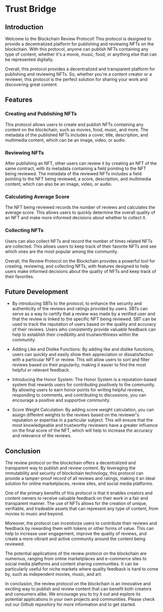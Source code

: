 # Trust Bridge

## Introduction

Welcome to the Blockchain Review Protocol! This protocol is designed to provide a decentralized platform for publishing and reviewing NFTs on the blockchain. With this protocol, anyone can publish NFTs containing any type of content, whether it's a movie, music, food, or anything else that can be represented digitally.

Overall, this protocol provides a decentralized and transparent platform for publishing and reviewing NFTs. So, whether you're a content creator or a reviewer, this protocol is the perfect solution for sharing your work and discovering great content.

## Features

### Creating and Publishing NFTs

This protocol allows users to create and publish NFTs containing any content on the blockchain, such as movies, food, music, and more. The metadata of the published NFTs includes a cover, title, description, and multimedia content, which can be an image, video, or audio.

### Reviewing NFTs

After publishing an NFT, other users can review it by creating an NFT of the same contract, with its metadata containing a field pointing to the NFT being reviewed. The metadata of the reviewed NFTs includes a field pointing to the NFT being reviewed, a score, description, and multimedia content, which can also be an image, video, or audio.

### Calculating Average Score

The NFT being reviewed records the number of reviews and calculates the average score. This allows users to quickly determine the overall quality of an NFT and make more informed decisions about whether to collect it.

### Collecting NFTs

Users can also collect NFTs and record the number of times related NFTs are collected. This allows users to keep track of their favorite NFTs and see which ones are the most popular among the community.

Overall, the Review Protocol on the Blockchain provides a powerful tool for creating, reviewing, and collecting NFTs, with features designed to help users make informed decisions about the quality of NFTs and keep track of their favorites.

## Future Development

- By introducing SBTs to the protocol, to enhance the security and authenticity of the reviews and ratings provided by users. SBTs can serve as a way to certify that a review was made by a verified user and that the review is linked to the specific NFT being reviewed. SBT can be used to track the reputation of users based on the quality and accuracy of their reviews. Users who consistently provide valuable feedback can help to establish their credibility and trustworthiness within the community.

- Adding Like and Dislike Functions: By adding like and dislike functions, users can quickly and easily show their appreciation or dissatisfaction with a particular NFT or review. This will allow users to sort and filter reviews based on their popularity, making it easier to find the most helpful or relevant feedback.

- Introducing the Honor System: The Honor System is a reputation-based system that rewards users for contributing positively to the community. By allowing users to earn honor points for writing helpful reviews, responding to comments, and contributing to discussions, you can encourage a positive and supportive community.

- Score Weight Calculation: By adding score weight calculation, you can assign different weights to the reviews based on the reviewer's reputation or expertise in a particular subject. This will ensure that the most knowledgeable and trustworthy reviewers have a greater influence on the final score of the NFT, which will help to increase the accuracy and relevance of the reviews.

## Conclusion

The review protocol on the blockchain offers a decentralized and transparent way to publish and review content. By leveraging the immutability and security of blockchain technology, this protocol can provide a tamper-proof record of all reviews and ratings, making it an ideal solution for online marketplaces, review sites, and social media platforms.

One of the primary benefits of this protocol is that it enables creators and content owners to receive valuable feedback on their work in a fair and transparent manner. The use of NFTs allows for the creation of unique, verifiable, and tradeable assets that can represent any type of content, from movies to music and beyond.

Moreover, the protocol can incentivize users to contribute their reviews and feedback by rewarding them with tokens or other forms of value. This can help to increase user engagement, improve the quality of reviews, and create a more vibrant and active community around the content being reviewed.

The potential applications of the review protocol on the blockchain are numerous, ranging from online marketplaces and e-commerce sites to social media platforms and content sharing communities. It can be particularly useful for niche markets where quality feedback is hard to come by, such as independent movies, music, and art.

In conclusion, the review protocol on the blockchain is an innovative and exciting way to publish and review content that can benefit both creators and consumers alike. We encourage you to try it out and explore its potential applications in your own projects and communities. Please check out our Github repository for more information and to get started.
